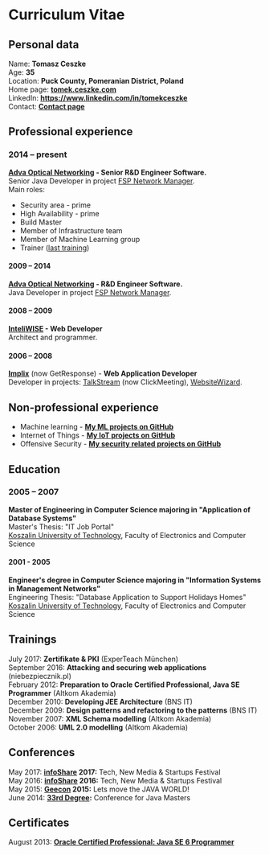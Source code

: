 # Curriculum Vitae

## Personal data
Name: **Tomasz Ceszke**  
Age: **35**  
Location: **Puck County, Pomeranian District, Poland**  
Home page: **[tomek.ceszke.com](http://tomek.ceszke.com/)**  
LinkedIn: **https://www.linkedin.com/in/tomekceszke**  
Contact: **[Contact page](http://tomek.ceszke.com/contact.html)**                  

## Professional experience
### 2014 – present
**[Adva Optical Networking](http://www.advaoptical.com/) - Senior R&D Engineer Software.**  
Senior Java Developer in project [FSP Network Manager](http://www.advaoptical.com/en/products/automated-network-management/fsp-network-manager.aspx).  
Main roles:
* Security area - prime
* High Availability - prime
* Build Master
* Member of Infrastructure team
* Member of Machine Learning group
* Trainer ([last training](https://github.com/tomekceszke/ml-applications))
#### 2009 – 2014
**[Adva Optical Networking](http://www.advaoptical.com/)  - R&D Engineer Software.**  
Java Developer in project [FSP Network Manager](http://www.advaoptical.com/en/products/automated-network-management/fsp-network-manager.aspx).
#### 2008 – 2009
**[InteliWISE](http://www.inteliwise.com/) - Web Developer**  
Architect and programmer.
#### 2006 – 2008
**[Implix](http://www.getresponse.com)** (now GetResponse) - **Web Application Developer**  
Developer in projects: [TalkStream](http://talkstream.com/) (now ClickMeeting), [WebsiteWizard](http://websitewizard.com/).

## Non-professional experience
* Machine learning - **[My ML projects on GitHub](https://github.com/tomekceszke?utf8=%E2%9C%93&tab=repositories&q=machine-learning)**
* Internet of Things - **[My IoT projects on GitHub](https://github.com/tomekceszke?utf8=%E2%9C%93&tab=repositories&q=iot)**
* Offensive Security - **[My security related projects on GitHub](https://github.com/tomekceszke?utf8=%E2%9C%93&tab=repositories&q=offensive-security)**

## Education
### 2005 – 2007
**Master of Engineering in Computer Science majoring in "Application of Database Systems"**  
Master's Thesis: "IT Job Portal"  
[Koszalin University of Technology](http://www.tu.koszalin.pl/eng), Faculty of Electronics and Computer Science  
#### 2001 - 2005
**Engineer's degree in Computer Science majoring in "Information Systems in Management Networks"**  
Engineering Thesis: "Database Application to Support Holidays Homes"  
[Koszalin University of Technology](http://www.tu.koszalin.pl/eng), Faculty of Electronics and Computer Science

## Trainings
July 2017: **Zertifikate & PKI** (ExperTeach München)  
September 2016: **Attacking and securing web applications** (niebezpiecznik.pl)  
February 2012: **Preparation to Oracle Certified Professional, Java SE Programmer** (Altkom Akademia)  
December 2010: **Developing JEE Architecture** (BNS IT)  
December 2009: **Design patterns and refactoring to the patterns** (BNS IT)  
November 2007: **XML Schema modelling** (Altkom Akademia)  
October 2006: **UML 2.0 modelling** (Altkom Akademia)  

## Conferences
May 2017: **[infoShare](https://infoshare.pl/) 2017:** Tech, New Media & Startups Festival  
May 2016: **[infoShare](https://infoshare.pl/) 2016:** Tech, New Media & Startups Festival  
May 2015: **[Geecon](http://geecon.org/) 2015:** Lets move the JAVA WORLD!  
June 2014: **[33rd Degree](http://2014.33degree.org/):** Conference for Java Masters 

## Certificates
August 2013: **[Oracle Certified Professional: Java SE 6 Programmer](http://education.oracle.com/pls/web_prod-plq-dad/db_pages.getpage?page_id=5001&get_params=p_exam_id:1Z0-851&p_org_id=&lang=g)**
